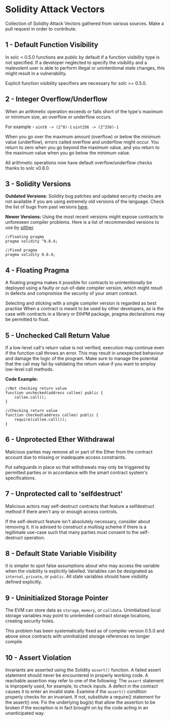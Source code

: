 # Solidity Attack Vectors

Collection of Solidity Attack Vectors gathered from various sources. 
Make a pull request in order to contribute.

## 1 - Default Function Visibility
In solc < 0.5.0 functions are public by default if a function visibility type is not specified. If a developer neglected to specify the visibility and a malevolent user is able to perform illegal or unintentional state changes, this might result in a vulnerability.

Explicit function visibility specifiers are necessary for solc >= 0.5.0.


## 2 - Integer Overflow/Underflow
When an arithmetic operation exceeds or falls short of the type's maximum or minimum size, an overflow or underflow occurs.

For example - `uint8 -> (2^8)-1` `uint256 -> (2^256)-1`

When you go over the maximum amount (overflow) or below the minimum value (underflow), errors called overflow and underflow might occur. You return to zero when you go beyond the maximum value, and you return to the maximum value when you go below the minimum value.

All arithmetic operations now have default overflow/underflow checks thanks to solc v0.8.0.

## 3 - Solidity Versions 
**Outdated Versions:**
Solidity bug patches and updated security checks are not available if you are using extremely old versions of the language.
Check the list of bugs from past versions [here](https://docs.soliditylang.org/en/latest/bugs.html).

**Newer Versions:**
Using the most recent versions might expose contracts to unforeseen compiler problems.
Here is a list of recommended versions to use by [silther](https://github.com/crytic/slither/wiki/Detector-Documentation#recommendation-99).

```solidity
//Floating pragma
pragma solidity ^0.8.4;

//Fixed pragma
pragma solidity 0.8.4;

```

## 4 - Floating Pragma
A floating pragma makes it possible for contracts to unintentionally be deployed using a faulty or out-of-date compiler version, which might result in defects and compromise the security of your smart contract. 

Selecting and sticking with a single compiler version is regarded as best practise
When a contract is meant to be used by other developers, as is the case with contracts in a library or EthPM package, pragma declarations may be permitted to float.

## 5 - Unchecked Call Return Value
If a low-level call's return value is not verified, execution may continue even if the function call throws an error. This may result in unexpected behaviour and damage the logic of the program.
Make sure to manage the potential that the call may fail by validating the return value if you want to employ low-level call methods.

**Code Example:**
```solidity
//Not checking return value
function unchecked(address callee) public {
    callee.call();
}

//Checking return value
function checked(address callee) public {
    require(callee.call());
}

```

## 6 - Unprotected Ether Withdrawal
Malicious parties may remove all or part of the Ether from the contract account due to missing or inadequate access constraints.

Put safeguards in place so that withdrawals may only be triggered by permitted parties or in accordance with the smart contract system's specifications.

## 7 - Unprotected call to 'selfdestruct'
Malicious actors may self-destruct contracts that feature a selfdestruct method if there aren't any or enough access controls.

If the self-destruct feature isn't absolutely necessary, consider about removing it. It is advised to construct a multisig scheme if there is a legitimate use-case such that many parties must consent to the self-destruct operation.

## 8 - Default State Variable Visibility
It is simpler to spot false assumptions about who may access the variable when the visibility is explicitly labelled.
Variables can be designated as `internal`, `private`, or `public`. All state variables should have visibility defined explicitly.

## 9 - Uninitialized Storage Pointer
The EVM can store data as `storage`, `memory`, or `calldata`.
Uninitialized local storage variables may point to unintended contract storage locations, creating security holes. 

This problem has been systematically fixed as of compiler version 0.5.0 and above since contracts with uninitialized storage references no longer compile.

## 10 - Assert Violation
Invariants are asserted using the Solidity `assert()` function. A failed assert statement should never be encountered in properly working code. A reachable assertion may refer to one of the following:
The `assert` statement is improperly used, for example, to check inputs. A defect in the contract causes it to enter an invalid state.
Examine if the `assert()` condition properly checks for an invariant. If not, substitute a require() statement for the assert() one.
Fix the underlying bug(s) that allow the assertion to be broken if the exception is in fact brought on by the code acting in an unanticipated way.
